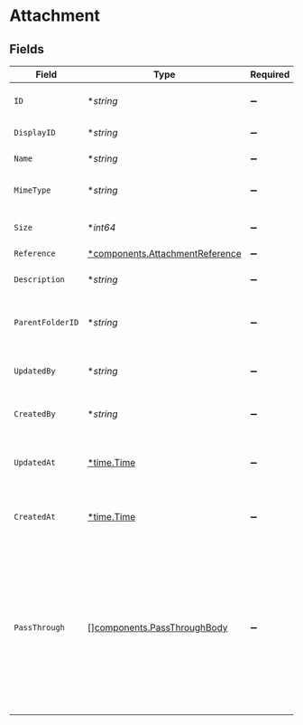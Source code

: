 # Attachment


## Fields

| Field                                                                                                                                                   | Type                                                                                                                                                    | Required                                                                                                                                                | Description                                                                                                                                             | Example                                                                                                                                                 |
| ------------------------------------------------------------------------------------------------------------------------------------------------------- | ------------------------------------------------------------------------------------------------------------------------------------------------------- | ------------------------------------------------------------------------------------------------------------------------------------------------------- | ------------------------------------------------------------------------------------------------------------------------------------------------------- | ------------------------------------------------------------------------------------------------------------------------------------------------------- |
| `ID`                                                                                                                                                    | **string*                                                                                                                                               | :heavy_minus_sign:                                                                                                                                      | A unique identifier for an object.                                                                                                                      | 12345                                                                                                                                                   |
| `DisplayID`                                                                                                                                             | **string*                                                                                                                                               | :heavy_minus_sign:                                                                                                                                      | The display id of the file                                                                                                                              | sample ID                                                                                                                                               |
| `Name`                                                                                                                                                  | **string*                                                                                                                                               | :heavy_minus_sign:                                                                                                                                      | The name of the file                                                                                                                                    | sample.jpg                                                                                                                                              |
| `MimeType`                                                                                                                                              | **string*                                                                                                                                               | :heavy_minus_sign:                                                                                                                                      | The MIME type of the file.                                                                                                                              | image/jpeg                                                                                                                                              |
| `Size`                                                                                                                                                  | **int64*                                                                                                                                                | :heavy_minus_sign:                                                                                                                                      | The size of the file in bytes                                                                                                                           | 1810673                                                                                                                                                 |
| `Reference`                                                                                                                                             | [*components.AttachmentReference](../../models/components/attachmentreference.md)                                                                       | :heavy_minus_sign:                                                                                                                                      | N/A                                                                                                                                                     |                                                                                                                                                         |
| `Description`                                                                                                                                           | **string*                                                                                                                                               | :heavy_minus_sign:                                                                                                                                      | Optional description of the file                                                                                                                        | A sample image                                                                                                                                          |
| `ParentFolderID`                                                                                                                                        | **string*                                                                                                                                               | :heavy_minus_sign:                                                                                                                                      | The folder id where this attachment belong to                                                                                                           | 123                                                                                                                                                     |
| `UpdatedBy`                                                                                                                                             | **string*                                                                                                                                               | :heavy_minus_sign:                                                                                                                                      | The user who last updated the object.                                                                                                                   | 12345                                                                                                                                                   |
| `CreatedBy`                                                                                                                                             | **string*                                                                                                                                               | :heavy_minus_sign:                                                                                                                                      | The user who created the object.                                                                                                                        | 12345                                                                                                                                                   |
| `UpdatedAt`                                                                                                                                             | [*time.Time](https://pkg.go.dev/time#Time)                                                                                                              | :heavy_minus_sign:                                                                                                                                      | The date and time when the object was last updated.                                                                                                     | 2020-09-30T07:43:32.000Z                                                                                                                                |
| `CreatedAt`                                                                                                                                             | [*time.Time](https://pkg.go.dev/time#Time)                                                                                                              | :heavy_minus_sign:                                                                                                                                      | The date and time when the object was created.                                                                                                          | 2020-09-30T07:43:32.000Z                                                                                                                                |
| `PassThrough`                                                                                                                                           | [][components.PassThroughBody](../../models/components/passthroughbody.md)                                                                              | :heavy_minus_sign:                                                                                                                                      | The pass_through property allows passing service-specific, custom data or structured modifications in request body when creating or updating resources. |                                                                                                                                                         |